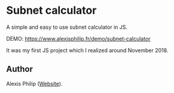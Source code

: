 # Subnet calculator

A simple and easy to use subnet calculator in JS.

DEMO: https://www.alexisphilip.fr/demo/subnet-calculator

It was my first JS project which I realized around November 2018.

## Author

Alexis Philip ([Website](https://www.alexisphilip.fr)).